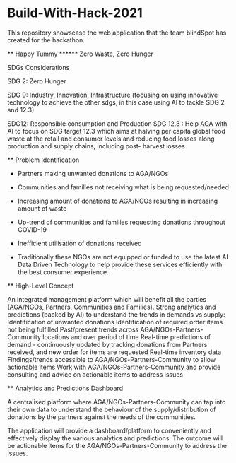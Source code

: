 # Build-With-Hack-2021

This repository showscase the web application that the team blindSpot has created for the hackathon. 

** Happy Tummy
****** Zero Waste, Zero Hunger

SDGs Considerations

SDG 2: Zero Hunger 

SDG 9: Industry, Innovation, Infrastructure (focusing on using innovative technology to achieve the other sdgs, in this case using AI to tackle SDG 2 and 12.3) 

SDG12: Responsible consumption and Production 
SDG 12.3 : Help AGA with AI to focus on SDG target 12.3 which aims at halving per capita global food waste at the retail and consumer levels and reducing food losses along production and supply chains, including post- harvest losses

** Problem Identification

- Partners making unwanted donations to AGA/NGOs

- Communities and families not receiving what is being requested/needed

- Increasing amount of donations to AGA/NGOs resulting in increasing amount of waste

- Up-trend of communities and families requesting donations throughout COVID-19

- Inefficient utilisation of donations received

- Traditionally these NGOs are not equipped or funded to use the latest AI Data Driven Technology to help provide these services efficiently with the best consumer experience. 

** High-Level Concept

An integrated management platform which will benefit all the parties (AGA/NGOs, Partners, Communities and Families).
Strong analytics and predictions (backed by AI) to understand the trends in demands vs supply:
Identification of unwanted donations
Identification of required order items not being fulfilled
Past/present trends across AGA/NGOs-Partners-Community locations and over period of time 
Real-time predictions of demand - continuously updated by tracking donations from Partners received, and new order for items are requested
Real-time inventory data 
Findings/trends accessible to AGA/NGOs-Partners-Community to allow actionable items 
Work with AGA/NGOs-Partners-Community and provide consulting and advice on actionable items to address issues

** Analytics and Predictions Dashboard

A centralised platform where AGA/NGOs-Partners-Community can tap into their own data to understand the behaviour of the supply/distribution of donations by the partners against the needs of the communities.

The application will provide a dashboard/platform to conveniently and effectively display the various analytics and predictions. The outcome will be actionable items for the AGA/NGOs-Partners-Community to address the issues.


